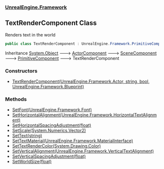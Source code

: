 ### [UnrealEngine.Framework](./UnrealEngine-Framework.md 'UnrealEngine.Framework')
## TextRenderComponent Class
Renders text in the world  
```csharp
public class TextRenderComponent : UnrealEngine.Framework.PrimitiveComponent
```
Inheritance [System.Object](https://docs.microsoft.com/en-us/dotnet/api/System.Object 'System.Object') &#129106; [ActorComponent](./ActorComponent.md 'UnrealEngine.Framework.ActorComponent') &#129106; [SceneComponent](./SceneComponent.md 'UnrealEngine.Framework.SceneComponent') &#129106; [PrimitiveComponent](./PrimitiveComponent.md 'UnrealEngine.Framework.PrimitiveComponent') &#129106; TextRenderComponent  
### Constructors
- [TextRenderComponent(UnrealEngine.Framework.Actor, string, bool, UnrealEngine.Framework.Blueprint)](./TextRenderComponent-TextRenderComponent(Actor_string_bool_Blueprint).md 'UnrealEngine.Framework.TextRenderComponent.TextRenderComponent(UnrealEngine.Framework.Actor, string, bool, UnrealEngine.Framework.Blueprint)')
### Methods
- [SetFont(UnrealEngine.Framework.Font)](./TextRenderComponent-SetFont(Font).md 'UnrealEngine.Framework.TextRenderComponent.SetFont(UnrealEngine.Framework.Font)')
- [SetHorizontalAlignment(UnrealEngine.Framework.HorizontalTextAlignment)](./TextRenderComponent-SetHorizontalAlignment(HorizontalTextAlignment).md 'UnrealEngine.Framework.TextRenderComponent.SetHorizontalAlignment(UnrealEngine.Framework.HorizontalTextAlignment)')
- [SetHorizontalSpacingAdjustment(float)](./TextRenderComponent-SetHorizontalSpacingAdjustment(float).md 'UnrealEngine.Framework.TextRenderComponent.SetHorizontalSpacingAdjustment(float)')
- [SetScale(System.Numerics.Vector2)](./TextRenderComponent-SetScale(Vector2).md 'UnrealEngine.Framework.TextRenderComponent.SetScale(System.Numerics.Vector2)')
- [SetText(string)](./TextRenderComponent-SetText(string).md 'UnrealEngine.Framework.TextRenderComponent.SetText(string)')
- [SetTextMaterial(UnrealEngine.Framework.MaterialInterface)](./TextRenderComponent-SetTextMaterial(MaterialInterface).md 'UnrealEngine.Framework.TextRenderComponent.SetTextMaterial(UnrealEngine.Framework.MaterialInterface)')
- [SetTextRenderColor(System.Drawing.Color)](./TextRenderComponent-SetTextRenderColor(Color).md 'UnrealEngine.Framework.TextRenderComponent.SetTextRenderColor(System.Drawing.Color)')
- [SetVerticalAlignment(UnrealEngine.Framework.VerticalTextAlignment)](./TextRenderComponent-SetVerticalAlignment(VerticalTextAlignment).md 'UnrealEngine.Framework.TextRenderComponent.SetVerticalAlignment(UnrealEngine.Framework.VerticalTextAlignment)')
- [SetVerticalSpacingAdjustment(float)](./TextRenderComponent-SetVerticalSpacingAdjustment(float).md 'UnrealEngine.Framework.TextRenderComponent.SetVerticalSpacingAdjustment(float)')
- [SetWorldSize(float)](./TextRenderComponent-SetWorldSize(float).md 'UnrealEngine.Framework.TextRenderComponent.SetWorldSize(float)')

